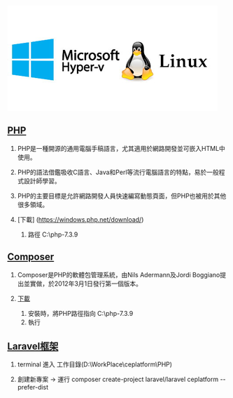 
![](https://github.com/wdwd2233/Notes/blob/master/Linux/img/hyper-v.jpg?raw=true)


## [PHP](https://windows.php.net/)

1. PHP是一種開源的通用電腦手稿語言，尤其適用於網路開發並可嵌入HTML中使用。
2. PHP的語法借鑑吸收C語言、Java和Perl等流行電腦語言的特點，易於一般程式設計師學習。
3. PHP的主要目標是允許網路開發人員快速編寫動態頁面，但PHP也被用於其他很多領域。

4. [下載] (https://windows.php.net/download/)

	1. 路徑 C:\php-7.3.9
		
## [Composer](https://laravel.tw/docs/4.2/quick)

1. Composer是PHP的軟體包管理系統，由Nils Adermann及Jordi Boggiano提出並實做，於2012年3月1日發行第一個版本。

2. [下載](https://getcomposer.org/download/])

	1. 安裝時，將PHP路徑指向 C:\php-7.3.9
	2. 執行
 	<?php
        set PATH=%PATH%;C:\php-7.3.9
    ?>



## [Laravel框架](https://laravel.tw/docs/4.2/quick)

1. terminal 進入 工作目錄(D:\WorkPlace\ceplatform\PHP) 

2. 創建新專案 → 運行 composer create-project laravel/laravel ceplatform --prefer-dist 